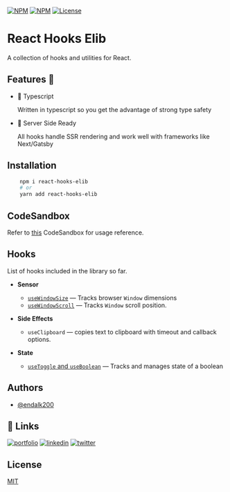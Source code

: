 [![NPM](https://img.shields.io/npm/v/react-hooks-elib)](https://www.npmjs.com/package/react-hooks-elib)
[![NPM](https://img.shields.io/npm/dm/react-hooks-elib)](https://www.npmjs.com/package/react-hooks-elib)
[![License](https://img.shields.io/github/license/endalk200/react-hooks-elib)](/LICENSE)

# React Hooks Elib

A collection of hooks and utilities for React.

## Features 🚀

-   🔮 Typescript

    Written in typescript so you get the advantage of strong type safety

-   🧠 Server Side Ready

    All hooks handle SSR rendering and work well with frameworks like Next/Gatsby

## Installation

```bash
    npm i react-hooks-elib
    # or
    yarn add react-hooks-elib
```

## CodeSandbox

Refer to [this](https://codesandbox.io/s/react-hooks-elib-ern8o) CodeSandbox for usage reference.

## Hooks

List of hooks included in the library so far.

-   **Sensor**

    -   [`useWindowSize`](./useWindowSize.md) &mdash; Tracks browser `Window` dimensions
    -   [`useWindowScroll`](.//useWindowScroll.md) &mdash; Tracks `Window` scroll position.

-   **Side Effects**

    -   `useClipboard` &mdash; copies text to clipboard with timeout and callback options.

-   **State**
    -   [`useToggle` and `useBoolean`](.//useToggle.md) &mdash; Tracks and manages state of a boolean

## Authors

-   [@endalk200](https://www.github.com/endalk200)

## 🔗 Links

[![portfolio](https://img.shields.io/badge/my_portfolio-000?style=for-the-badge&logo=ko-fi&logoColor=white)](https://endalk200.com/)
[![linkedin](https://img.shields.io/badge/linkedin-0A66C2?style=for-the-badge&logo=linkedin&logoColor=white)](https://www.linkedin.com/in/endalk200/)
[![twitter](https://img.shields.io/badge/twitter-1DA1F2?style=for-the-badge&logo=twitter&logoColor=white)](https://twitter.com/endalk200)

## License

[MIT](https://choosealicense.com/licenses/mit/)
